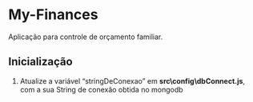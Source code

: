 # My-Finances
Aplicação para controle de orçamento familiar.

## Inicialização 
 
1) Atualize a variável “stringDeConexao”  em **src\config\dbConnect.js**,  com a sua String de conexão obtida no mongodb


